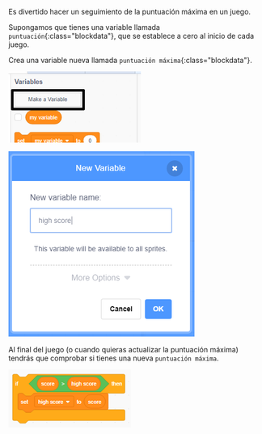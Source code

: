 Es divertido hacer un seguimiento de la puntuación máxima en un juego.

Supongamos que tienes una variable llamada `puntuación`{:class="blockdata"}, que se establece a cero al inicio de cada juego.

Crea una variable nueva llamada `puntuación máxima`{:class="blockdata"}.

![variables menu with Make a Variable highlighted](images/make-variable-annotated.png)

![new variable popup box with high score as the variable name](images/make-high-score-variable.png)

Al final del juego (o cuando quieras actualizar la puntuación máxima) tendrás que comprobar si tienes una nueva `puntuación máxima`.

![code blocks require to make high score equal score](images/check-for-high-score.png)